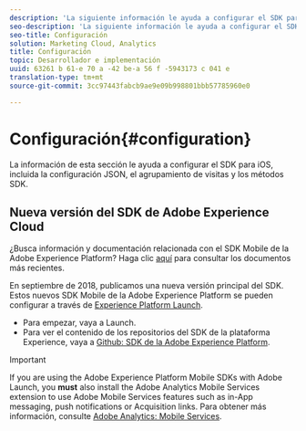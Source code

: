 ```yaml
---
description: 'La siguiente información le ayuda a configurar el SDK para iOS, lo que incluye la configuración JSON, el agrupamiento de visitas y los métodos SDK '
seo-description: 'La siguiente información le ayuda a configurar el SDK para iOS, lo que incluye la configuración JSON, el agrupamiento de visitas y los métodos SDK '
seo-title: Configuración
solution: Marketing Cloud, Analytics
title: Configuración
topic: Desarrollador e implementación
uuid: 63261 b 61-e 70 a -42 be-a 56 f -5943173 c 041 e
translation-type: tm+mt
source-git-commit: 3cc97443fabcb9ae9e09b998801bbb57785960e0

---
```



# Configuración{#configuration}

La información de esta sección le ayuda a configurar el SDK para iOS, incluida la configuración JSON, el agrupamiento de visitas y los métodos SDK.

## Nueva versión del SDK de Adobe Experience Cloud

¿Busca información y documentación relacionada con el SDK Mobile de la Adobe Experience Platform? Haga clic [aquí](https://aep-sdks.gitbook.io/docs/) para consultar los documentos más recientes.

En septiembre de 2018, publicamos una nueva versión principal del SDK. Estos nuevos SDK Mobile de la Adobe Experience Platform se pueden configurar a través de [Experience Platform Launch](https://www.adobe.com/experience-platform/launch.html).

* Para empezar, vaya a Launch.
* Para ver el contenido de los repositorios del SDK de la plataforma Experience, vaya a [Github: SDK de la Adobe Experience Platform](https://github.com/Adobe-Marketing-Cloud/acp-sdks).

>[!IMPORTANT]
>
> If you are using the Adobe Experience Platform Mobile SDKs with Adobe Launch, you **must** also install the Adobe Analytics Mobile Services extension to use Adobe Mobile Services features such as in-App messaging, push notifications or Acquisition links. Para obtener más información, consulte [Adobe Analytics: Mobile Services](https://aep-sdks.gitbook.io/docs/using-mobile-extensions/adobe-analytics-mobile-services).